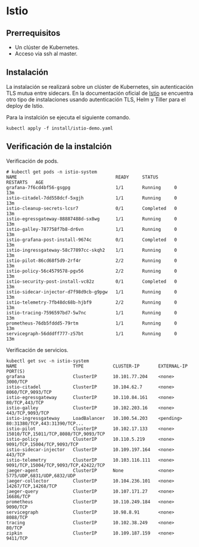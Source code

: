 # Istio 

## Prerrequisitos 

- Un clúster de Kubernetes.
- Acceso via ssh al master.

## Instalación 

La instalación se realizará sobre un clúster de Kubernetes, sin autenticación TLS mutua entre sidecars. En la documentación oficial de  [Istio](https://istio.io/docs/setup/kubernetes/quick-start/ "Title") se encuentra otro tipo de instalaciones usando autenticación TLS, Helm y Tiller para el deploy de Istio. 

Para la instalción se ejecuta el siguiente comando. 

``` 
kubectl apply -f install/istio-demo.yaml 
```

## Verificación de la instalción 

Verificación de pods. 
```
# kubectl get pods -n istio-system
NAME                                     READY     STATUS      RESTARTS   AGE
grafana-7f6cd4bf56-gsgpg                 1/1       Running     0          13m
istio-citadel-7dd558dcf-5xgjh            1/1       Running     0          13m
istio-cleanup-secrets-lcsr7              0/1       Completed   0          13m
istio-egressgateway-88887488d-sx8wg      1/1       Running     0          13m
istio-galley-787758f7b8-dr6vn            1/1       Running     0          13m
istio-grafana-post-install-9674c         0/1       Completed   0          13m
istio-ingressgateway-58c77897cc-skqh2    1/1       Running     0          13m
istio-pilot-86cd68f5d9-2rf4r             2/2       Running     0          13m
istio-policy-56c4579578-pgv56            2/2       Running     0          13m
istio-security-post-install-vc82z        0/1       Completed   0          13m
istio-sidecar-injector-d7f98d9cb-g9pgw   1/1       Running     0          13m
istio-telemetry-7fb48dc68b-hjbf9         2/2       Running     0          13m
istio-tracing-7596597bd7-5w7nc           1/1       Running     0          13m
prometheus-76db5fddd5-79rtm              1/1       Running     0          13m
servicegraph-56dddff777-z57bt            1/1       Running     0          13m
```
Verificación de servicios. 
```
kubectl get svc -n istio-system
NAME                     TYPE           CLUSTER-IP       EXTERNAL-IP   PORT(S) 
grafana                  ClusterIP      10.101.77.204    <none>        3000/TCP      
istio-citadel            ClusterIP      10.104.62.7      <none>        8060/TCP,9093/TCP 
istio-egressgateway      ClusterIP      10.110.84.161    <none>        80/TCP,443/TCP 
istio-galley             ClusterIP      10.102.203.16    <none>        443/TCP,9093/TCP  
istio-ingressgateway     LoadBalancer   10.100.54.203    <pending>     80:31380/TCP,443:31390/TCP...  
istio-pilot              ClusterIP      10.102.17.133    <none>        15010/TCP,15011/TCP,8080/TCP,9093/TCP   
istio-policy             ClusterIP      10.110.5.219     <none>        9091/TCP,15004/TCP,9093/TCP 
istio-sidecar-injector   ClusterIP      10.109.197.164   <none>        443/TCP     
istio-telemetry          ClusterIP      10.103.116.111   <none>        9091/TCP,15004/TCP,9093/TCP,42422/TCP    
jaeger-agent             ClusterIP      None             <none>        5775/UDP,6831/UDP,6832/UDP   
jaeger-collector         ClusterIP      10.104.236.101   <none>        14267/TCP,14268/TCP   
jaeger-query             ClusterIP      10.107.171.27    <none>        16686/TCP     
prometheus               ClusterIP      10.110.249.184   <none>        9090/TCP 
servicegraph             ClusterIP      10.98.8.91       <none>        8088/TCP  
tracing                  ClusterIP      10.102.38.249    <none>        80/TCP    
zipkin                   ClusterIP      10.109.187.159   <none>        9411/TCP                                                                                                                
```







